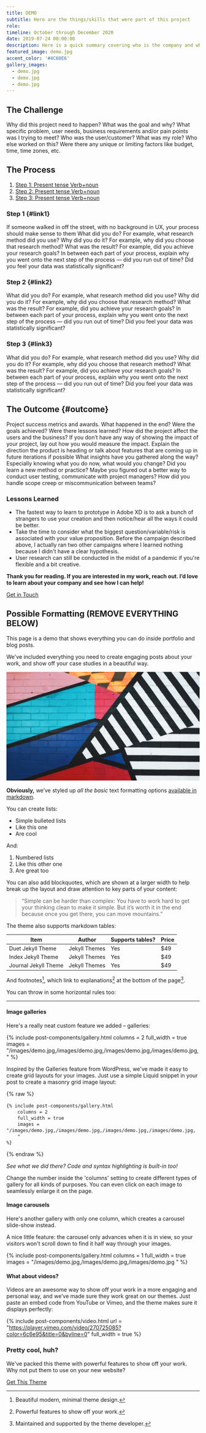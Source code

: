 ```yaml
---
title: DEMO
subtitle: Here are the things/skills that were part of this project
role: 
timeline: October through December 2020
date: 2019-07-24 00:00:00
description: Here is a quick summary covering who is the company and what do they do, what was the ask/what was I trying to solve, what was the timeline/constraints, whether it was a solo or team effort, what methods I used, and a short description of the end product.
featured_image: demo.jpg
accent_color: '#4C60E6'
gallery_images:
  - demo.jpg
  - demo.jpg
  - demo.jpg
---
```


## The Challenge

Why did this project need to happen? 
What was the goal and why? 
What specific problem, user needs, business requirements and/or pain points was I trying to meet? 
Who was the user/customer? What was my role? Who else worked on this? 
Were there any unique or limiting factors like budget, time, time zones, etc.

## The Process

1. [Step 1: Present tense Verb+noun](#link1)
2. [Step 2: Present tense Verb+noun](#link2)
3. [Step 3: Present tense Verb+noun](#link3)

### Step 1 {#link1}

If someone walked in off the street, with no background in UX, your process should make sense to them
What did you do? For example, what research method did you use?
Why did you do it?  For example, why did you choose that research method?
What was the result?  For example, did you achieve your research goals?
In between each part of your process, explain why you went onto the next step of the process — did you run out of time? Did you feel your data was statistically significant?

### Step 2 {#link2}

What did you do? For example, what research method did you use?
Why did you do it?  For example, why did you choose that research method?
What was the result?  For example, did you achieve your research goals?
In between each part of your process, explain why you went onto the next step of the process — did you run out of time? Did you feel your data was statistically significant?

### Step 3 {#link3}

What did you do? For example, what research method did you use?
Why did you do it?  For example, why did you choose that research method?
What was the result?  For example, did you achieve your research goals?
In between each part of your process, explain why you went onto the next step of the process — did you run out of time? Did you feel your data was statistically significant?

## The Outcome {#outcome}

Project success metrics and awards. 
What happened in the end? 
Were the goals achieved? 
Were there lessons learned? 
How did the project affect the users and the business? 
If you don’t have any way of showing the impact of your project, lay out how you would measure the impact. 
Explain the direction the product is heading or talk about features that are coming up in future iterations if possible
What insights have you gathered along the way?
Especially knowing what you do now, what would you change?
Did you learn a new method or practice?
Maybe you figured out a better way to conduct user testing, communicate with project managers?
How did you handle scope creep or miscommunication between teams?

### Lessons Learned

* The fastest way to learn to prototype in Adobe XD is to ask a bunch of strangers to use your creation and then notice/hear all the ways it could be better. 
* Take the time to consider what the biggest question/variable/risk is associated with your value proposition. Before the campaign described above, I actually ran two other campaigns where I learned nothing because I didn't have a clear hypothesis.
* User research can still be conducted in the midst of a pandemic if you're flexible and a bit creative.

**Thank you for reading. If you are interested in my work, reach out. I’d love to learn about your company and see how I can help!**  

<a href="#" class="cta button--fill contact-trigger js-contact">Get in Touch</a>








## Possible Formatting (REMOVE EVERYTHING BELOW)

This page is a demo that shows everything you can do inside portfolio and blog posts.

We've included everything you need to create engaging posts about your work, and show off your case studies in a beautiful way.

![](/images/demo.jpg)

**Obviously,** we’ve styled up *all the basic* text formatting options [available in markdown](https://github.com/adam-p/markdown-here/wiki/Markdown-Cheatsheet).

You can create lists:

* Simple bulleted lists
* Like this one
* Are cool

And:

1. Numbered lists
2. Like this other one
3. Are great too

You can also add blockquotes, which are shown at a larger width to help break up the layout and draw attention to key parts of your content:

> “Simple can be harder than complex: You have to work hard to get your thinking clean to make it simple. But it’s worth it in the end because once you get there, you can move mountains.”

The theme also supports markdown tables:

| Item                 | Author        | Supports tables? | Price |
|----------------------|---------------|------------------|-------|
| Duet Jekyll Theme    | Jekyll Themes | Yes              | $49   |
| Index Jekyll Theme   | Jekyll Themes | Yes              | $49   |
| Journal Jekyll Theme | Jekyll Themes | Yes              | $49   |

And footnotes[^1], which link to explanations[^2] at the bottom of the page[^3].

[^1]: Beautiful modern, minimal theme design.
[^2]: Powerful features to show off your work.
[^3]: Maintained and supported by the theme developer.

You can throw in some horizontal rules too:

---

#### Image galleries

Here's a really neat custom feature we added – galleries:

{% include post-components/gallery.html
	columns = 2
	full_width = true
	images = "/images/demo.jpg,/images/demo.jpg,/images/demo.jpg,/images/demo.jpg,
	"
%}

Inspired by the Galleries feature from WordPress, we've made it easy to create grid layouts for your images. Just use a simple Liquid snippet in your post to create a masonry grid image layout:

{% raw %}
```liquid
{% include post-components/gallery.html
	columns = 2
	full_width = true
	images = "/images/demo.jpg,/images/demo.jpg,/images/demo.jpg,/images/demo.jpg,
	"
%}
```
{% endraw %}

*See what we did there? Code and syntax highlighting is built-in too!*

Change the number inside the 'columns' setting to create different types of gallery for all kinds of purposes. You can even click on each image to seamlessly enlarge it on the page.


#### Image carousels

Here's another gallery with only one column, which creates a carousel slide-show instead.

A nice little feature: the carousel only advances when it is in view, so your visitors won't scroll down to find it half way through your images.

{% include post-components/gallery.html
	columns = 1
	full_width = true
	images = "/images/demo.jpg,/images/demo.jpg,/images/demo.jpg
	"
%}

#### What about videos?

Videos are an awesome way to show off your work in a more engaging and personal way, and we’ve made sure they work great on our themes. Just paste an embed code from YouTube or Vimeo, and the theme makes sure it displays perfectly:

{% include post-components/video.html
	url = "https://player.vimeo.com/video/270725085?color=6c6e95&title=0&byline=0"
	full_width = true
%}

### Pretty cool, huh?

We've packed this theme with powerful features to show off your work.
Why not put them to use on your new website?

<a href="https://jekyllthemes.io/theme/made-portfolio-jekyll-theme" class="button--fill">Get This Theme</a>
